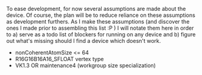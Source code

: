 To ease development, for now several assumptions are made about the device. Of course, the plan will be to reduce reliance on these assumptions as development furthers. As I make these assumptions (and discover the ones I made prior to assembling this list :P ) I will notate them here in order to a) serve as a todo list of blockers for running on any device and b) figure out what's missing should I find a device which doesn't work.

* nonCoherentAtomSize <= 64
* R16G16B16A16_SFLOAT vertex type
* VK1.3 OR maintenance4 (workgroup size specialization)